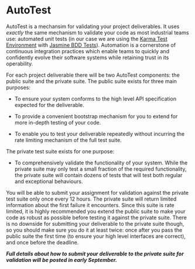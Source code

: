 # AutoTest

AutoTest is a mechansim for validating your project deliverables. It uses _exactly_ the same mechanism to validate your code as most industrial teams use: automated unit tests (in our case we are using the [Karma Test Environment](https://karma-runner.github.io/) with [Jasmine BDD Tests](http://jasmine.github.io/)). Automation is a cornerstone of continuous integration practices which enable teams to quickly and confidently evolve their software systems while retaining trust in its operability. 

For each project deliverable there will be two AutoTest components: the public suite and the private suite. The public suite exists for three main purposes: 

* To ensure your system conforms to the high level API specification expected for the deliverable.

* To provide a convenient bootstrap mechanism for you to extend for more in-depth testing of your code.

* To enable you to test your deliverable repeatedly without incurring the rate limiting mechanism of the full test suite.

The private test suite exists for one purpose:

* To comprehensively validate the functionality of your system. While the private suite may only test a small fraction of the required functionality, the private suite will contain dozens of tests that will test both regular and exceptional behaviours.

You will be able to submit your assignment for validation against the private test suite only once every 12 hours. The private suite will return limited information about the first failure it encounters. Since this suite is rate limited, it is highly recommended you extend the public suite to make your code as robust as possible before testing it against the private suite. There is no downside for submitting your deliverable to the private suite though, so you should make sure you do it at least twice: once after you pass the public suite the first time (to ensure your high level interfaces are correct), and once before the deadline.

***Full details about how to submit your deliverable to the private suite for validation will be posted in early September.***
